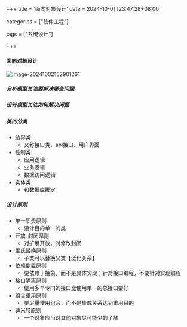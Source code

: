 +++
title = '面向对象设计'
date = 2024-10-01T23:47:28+08:00

categories = ["软件工程"]

tags = ["系统设计"]

+++



#### 面向对象设计



![image-20241002152901261](https://filestore.lifepoem.fun/know/202410021529326.png)



##### 分析模型关注要解决哪些问题

##### 设计模型关注如何解决问题





##### 类的分类

- 边界类
  - 又称接口类，api接口、用户界面
- 控制类
  - 应用逻辑
  - 业务逻辑
  - 数据访问逻辑
- 实体类
  - 和数据库绑定





##### 设计原则

- 单一职责原则
  - 设计目的单一的类
- 开放-封闭原则
  - 对扩展开放，对修改封闭
- 里氏替换原则
  - 子类可以替换父类【泛化关系】
- 依赖倒置原则
  - 要依赖于抽象，而不是具体实现；针对接口编程，不要针对实现编程
- 接口隔离原则
  - 使用多个专门的接口比使用单一的总接口要好
- 组合重用原则
  - 要尽量使用组合，而不是集成关系达到重用目的
- 迪米特原则
  - 一个对象应当对其他对象尽可能少的了解

